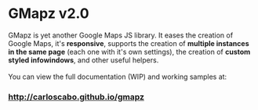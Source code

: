 GMapz v2.0
==========

GMapz is yet another Google Maps JS library. It eases the creation of Google Maps, it's **responsive**, supports the creation of **multiple instances in the same page** (each one with it's own settings), the creation of **custom styled infowindows**, and other useful helpers.
<br><br>
You can view the full documentation (WIP) and working samples at:
<h3><a href="http://carloscabo.github.io/gmapz" target="_blank">http://carloscabo.github.io/gmapz</a></h3>

